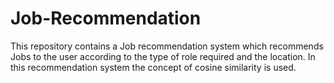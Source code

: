 # Job-Recommendation
This repository contains a Job recommendation system which recommends Jobs to the user according to the type of role required and the location. In this recommendation system the concept of cosine similarity is used.
